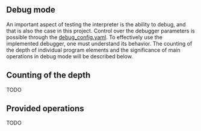 ## Debug mode

An important aspect of testing the interpreter is the ability to debug, and that is also the case in this project. Control over the debugger parameters is possible through the [debug_config.yaml](../debugger/debug_config.yaml). To effectively use the implemented debugger, one must understand its behavior. The counting of the depth of individual program elements and the significance of main operations in debug mode will be described below.

## Counting of the depth

TODO

## Provided operations

TODO